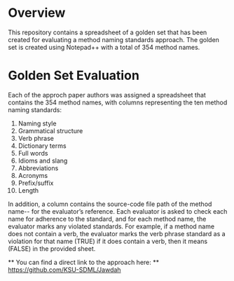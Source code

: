 # Overview

This repository contains a spreadsheet of a golden set that has been created for evaluating a method naming standards approach.
The golden set is created using Notepad++ with a total of 354 method names.

# Golden Set Evaluation

Each of the approch paper authors was assigned a spreadsheet that contains the 354 method names, with columns representing the ten method naming standards: 
1. Naming style
2. Grammatical structure
3. Verb phrase
4. Dictionary terms
5. Full words
6. Idioms and slang
7. Abbreviations
8. Acronyms
9. Prefix/suffix
10. Length

In addition, a column contains the source-code file path of the method name-- for the evaluator’s reference. Each evaluator is asked to check each name for adherence to the standard, and for each method name, the evaluator marks any violated standards. For example, if a method name does not contain a verb, the evaluator marks the verb phrase standard as a violation for that name (TRUE) if it does contain a verb, then it means (FALSE) in the provided sheet. 

** You can find a direct link to the approach here: **
https://github.com/KSU-SDML/Jawdah

